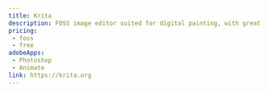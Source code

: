 ```yaml
---
title: Krita
description: FOSS image editor suited for digital painting, with great animation tools to boot.
pricing:
 - foss  
 - free  
adobeApps:
 - Photoshop
 - Animate
link: https://krita.org
---
```

